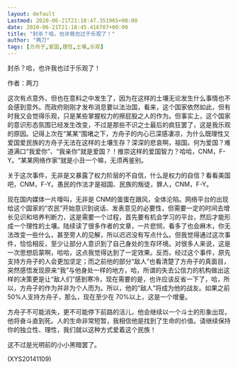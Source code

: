 ```yaml
---
layout: default
Lastmod: 2020-06-21T21:18:47.351965+00:00
date: 2020-06-21T21:18:45.416707+00:00
title: "封杀？哈，也许我也过于乐观了！"
author: "两刀"
tags: [方舟子,爱国,理性,土壤,乐观]
---
```


封杀？哈，也许我也过于乐观了！

作者：两刀

这次有点意外，但也在意料之中发生了，因为在这样的土壤无论发生什么事情也不会感到意外。而政府刚刚才发布消息要以法治国，看来，这个国家依然如此，但有时我又会觉得乐观，只是某些掌握权力的擦屁股之人的作为。但事实上，这个国家的意识形态氛围已经发生改变，不过是那些不识之士最后的疯狂罢了，这是我乐观的原因。记得上次在“某某”围堵之下，方舟子的内心已深感凄凉，为什么既理性又爱国爱民族的方舟子无法在这样的土壤生存？深深的悲哀啊，祖国。何为爱国？难道满口“我爱你”、“我亲你”就是爱国？！推崇这样的爱国智力？哈哈，CNM，F-Y。“某某网络作家”就是小丑一个嘛，无须再鉴别。

关于这次事件，无非是又暴露了权力阶层的不自信，什么是权力的自信？看看美国吧，CNM，F-Y。愚民的作法才是祖国、民族的叛徒，罪人，CNM，F-Y。

现在国内媒体一片嚎叫，无非是 CNM的蛋蛋在跟风，全体沦陷。网络平台的出现给这个国家的“农民”开始意识到说话、发表意见的必要性，但需要一定的时间去增长见识和培养判断力，这是需要一个过程，首先要有机会学习的平台，然后才能形成一个理性的土壤。陆续读了很多作者的文章，一片悲悯，看多了也会麻木，你无法改变一些什么，甚至旁人的见解，所以迟迟没有写点什么。但我觉得通过这次事件，恰恰相反，至少让部分人意识到了自己身处的生存环境。对很多人来说，这是一次思想启蒙啊，哈哈，这点我觉得达到了一定效果。反而，经过这个事件，原先支持方舟子的人会更加坚定；而之前他的部分“敌人”也看清楚了方舟子的真面目，突然感悟发现原来“我”与他身处一样的地方，哈，所谓的失去公信力的机构做出这样的决策更是让“敌人们”感到寒冷，现在需要的是，也许应该反省一下了，哈，所以，方舟子的作为并非为个人而为。所以，他的“敌人”将成为他的战友。如果之前 50%人支持方舟子，那么，现在至少在 70%以上，这是一个增量。

方舟子不可能消失，更不可能停下前路的活儿，他会继续以一个斗士的形象出现，他将奋斗直到死。人的生命非常短暂，我相信他是找到了生命的价值。请继续保持你的独立性、理性，我们就以这种方式爱着这个民族！

这不过是光明前的小小黑暗罢了。

(XYS20141109)

